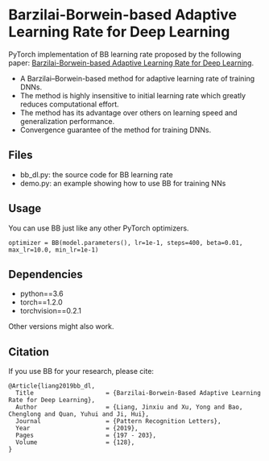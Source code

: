 # Barzilai-Borwein-based Adaptive Learning Rate for Deep Learning
PyTorch implementation of BB learning rate proposed by the following paper:
[Barzilai-Borwein-based Adaptive Learning Rate for Deep Learning](https://doi.org/10.1016/j.patrec.2019.08.029).
- A Barzilai–Borwein-based method for adaptive learning rate of training DNNs.
- The method is highly insensitive to initial learning rate which greatly reduces computational effort.
- The method has its advantage over others on learning speed and generalization performance.
- Convergence guarantee of the method for training DNNs.

## Files

- bb_dl.py: the source code for BB learning rate
- demo.py: an example showing how to use BB for training NNs

## Usage

You can use BB just like any other PyTorch optimizers.

```python3
optimizer = BB(model.parameters(), lr=1e-1, steps=400, beta=0.01, max_lr=10.0, min_lr=1e-1)
```

## Dependencies

- python==3.6
- torch==1.2.0
- torchvision==0.2.1

Other versions might also work.

## Citation
If you use BB for your research, please cite:
```text
@Article{liang2019bb_dl,
  Title                    = {Barzilai-Borwein-Based Adaptive Learning Rate for Deep Learning},
  Author                   = {Liang, Jinxiu and Xu, Yong and Bao, Chenglong and Quan, Yuhui and Ji, Hui},
  Journal                  = {Pattern Recognition Letters},
  Year                     = {2019},
  Pages                    = {197 - 203},
  Volume                   = {128},
}
```